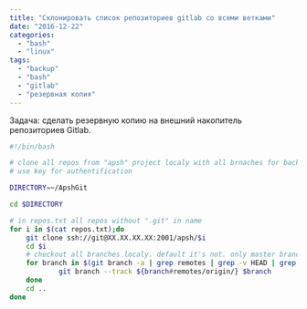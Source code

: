 ```yaml
---
title: "Склонировать список репозиториев gitlab со всеми ветками"
date: "2016-12-22"
categories: 
  - "bash"
  - "linux"
tags: 
  - "backup"
  - "bash"
  - "gitlab"
  - "резервная копия"
---
```


Задача: сделать резервную копию на внешний накопитель репозиториев Gitlab.

<!--more-->

```bash
#!/bin/bash

# clone all repos from "apsh" project localy with all brnaches for backup needs.
# use key for authentification

DIRECTORY=~/ApshGit

cd $DIRECTORY

# in repos.txt all repos without ".git" in name
for i in $(cat repos.txt);do
	git clone ssh://git@XX.XX.XX.XX:2001/apsh/$i
	cd $i
	# checkout all branches localy. default it's not. only master branch clone
	for branch in $(git branch -a | grep remotes | grep -v HEAD | grep -v master ); do
    	    git branch --track ${branch#remotes/origin/} $branch
	done
	cd ..
done

```
